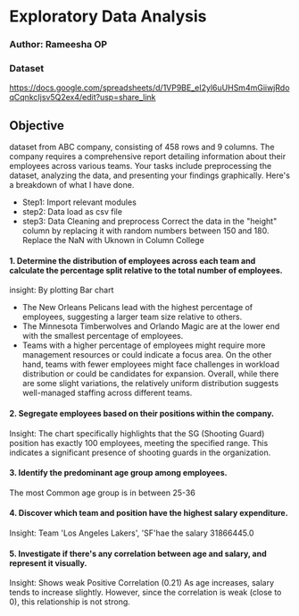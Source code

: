 # Exploratory Data Analysis
### Author: Rameesha OP
### Dataset
https://docs.google.com/spreadsheets/d/1VP9BE_eI2yl6uUHSm4mGiiwjRdoqCqnkcIjsv5Q2ex4/edit?usp=share_link
## Objective
 dataset from ABC company, consisting of 458 rows and 9 columns. The company requires a comprehensive report detailing information about their employees across various teams. Your tasks include preprocessing the dataset, analyzing the data, and presenting your findings graphically. Here's a breakdown of what I have done.
* Step1: Import relevant modules 
* step2: Data load as csv file
* step3: Data Cleaning and preprocess
 Correct the data in the "height" column by replacing it with random numbers between 150 and 180.
 Replace the NaN with Uknown in Column College
#### 1. Determine the distribution of employees across each team and calculate the percentage split relative to the total number of employees.
insight: By plotting Bar chart
* The New Orleans Pelicans lead with the highest percentage of employees, suggesting a larger team size relative to others.
* The Minnesota Timberwolves and Orlando Magic are at the lower end with the smallest percentage of employees.
* Teams with a higher percentage of employees might require more management resources or could indicate a focus area. On the other hand, teams with fewer employees might face challenges in workload distribution or could be candidates for expansion.
Overall, while there are some slight variations, the relatively uniform distribution suggests well-managed staffing across different teams.

#### 2. Segregate employees based on their positions within the company.
Insight:
The chart specifically highlights that the SG (Shooting Guard) position has exactly 100 employees, meeting the specified range. This indicates a significant presence of shooting guards in the organization.
#### 3. Identify the predominant age group among employees.
The most Common age group is in between 25-36
#### 4. Discover which team and position have the highest salary expenditure.
Insight:
Team 'Los Angeles Lakers', 'SF'hae the salary 
31866445.0
#### 5. Investigate if there's any correlation between age and salary, and represent it visually.
Insight: Shows weak Positive Correlation (0.21) As age increases, salary tends to increase slightly. However, since the correlation is weak (close to 0), this relationship is not strong.

